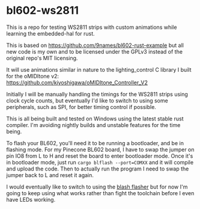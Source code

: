 # bl602-ws2811
This is a repo for testing WS2811 strips with custom animations while learning the embedded-hal for rust. 

This is based on https://github.com/9names/bl602-rust-example but all new code is my own and to be licensed under the GPLv3 instead of the original repo's MIT licensing.

It will use animations similar in nature to the lighting_control C library I built for the oMIDItone v2: https://github.com/kiyoshigawa/oMIDItone_Controller_V2

Initially I will be manually handling the timings for the WS2811 strips using clock cycle counts, but eventually I'd like to switch to using some peripherals, such as SPI, for better timing control if possible.

This is all being built and tested on Windows using the latest stable rust compiler. I'm avoiding nightly builds and unstable features for the time being.

To flash your BL602, you'll need it to be running a bootloader, and be in flashing mode. For my Pinecone BL602 board, I have to swap the jumper on pin IO8 from L to H and reset the board to enter bootloader mode. Once it's in bootloader mode, just run `cargo blflash --port=COMXX` and it will compile and upload the code. Then to actually run the program I need to swap the jumper back to L and reset it again.

I would eventually like to switch to using the [blash flasher](https://github.com/bjoernQ/blash) but for now I'm going to keep using what works rather than fight the toolchain before I even have LEDs working.
